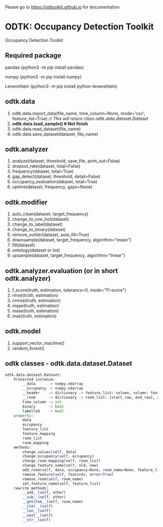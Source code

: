 Please go to https://odtoolkit.github.io for documentation

# ODTK: Occupancy Detection Toolkit

Occupancy Detection Toolkit

Required package
---
pandas (python3 -m pip install pandas)

numpy (python3 -m pip install numpy)

Levenshtein (python3 -m pip install python-levenshtein)

odtk.data
---
1. odtk.data.import_data(file_name, time_column=None, mode='csv', feature_list=True)
*// This will return class odtk.data.dataset.Dataset*
2. **odtk.data.load_sample() # Not finish**
3. odtk.data.read_dataset(file_name)
4. odtk.data.save_dataset(dataset, file_name)

odtk.analyzer
---
1. analyze(dataset, threshold, save_file, print_out=False)
2. dropout_rate(dataset, total=False)
3. frequency(dataset, total=True)
4. gap_detect(dataset, threshold, detail=False)
5. occupancy_evaluation(dataset, total=True)
6. uptime(dataset, frequency, gaps=None)

odtk.modifier
---
1. auto_clean(dataset, target_frequency)
2. change_to_one_hot(dataset)
3. change_to_label(dataset)
4. change_to_binary(dataset)
5. remove_outlier(dataset, auto_fill=True)
6. downsample(dataset, target_frequency, algorithm="mean")
7. fill(dataset)
8. ontology(dataset or list)
9. upsample(dataset, target_frequency, algorithm="linear")

odtk.analyzer.evaluation (or in short odtk.analyzer)
---
1. f_score(truth, estimation, tolerance=0, mode="f1-score")
2. rmse(truth, estimation)
3. nrmse(truth, estimation)
4. mape(truth, estimation)
5. mase(truth, estimation)
6. mae(truth, estimation)

odtk.model
---
1. support_vector_machine()
2. random_forest()

## odtk classes - odtk.data.dataset.Dataset
```python
odtk.data.dataset.Dataset:
    Protected instance:
        __data      -> numpy.ndarray
        __occupancy -> numpy.ndarray
        __header    -> dictionary -> feature_list: column, column: feature_list
        __room      -> dictionary -> room_list: [start_row, end_row], room_counter: room_list
        time_column -> int
        binary      -> bool
        labelled    -> bool
    property:
        data
        occupancy
        feature_list
        feature_mapping
        room_list
        room_mapping
    methods:
        change_values(self, data)
        change_occupancy(self, occupancy)
        change_room_mapping(self, room_list)
        change_feature_name(self, old, new)
        add_room(self, data, occupancy=None, room_name=None, feature_list=True)
        remove_feature(self, features, error=True)
        remove_room(self, room_name)
        set_feature_name(self, feature_list)
    rewrite methods:
        __add__(self, other)
        __sub__(self, other)
        __getitem__(self, room_name)
        __iter__(self)
        __len__(self)
        __next__(self)
        __str__(self)
```
